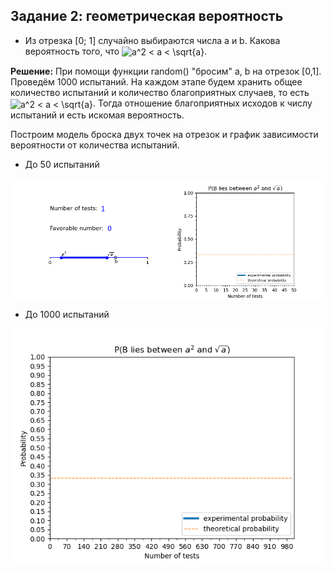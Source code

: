 ## Задание 2: геометрическая вероятность

* Из отрезка [0; 1] случайно выбираются числа a и b. Какова вероятность того, что <img src="http://www.sciweavers.org/tex2img.php?eq=a%5E2%20%3C%20a%20%3C%20%5Csqrt%7Ba%7D%20&bc=White&fc=Black&im=jpg&fs=12&ff=arev&edit=0" align="center" border="0" alt="a^2 < a < \sqrt{a} " width="106" height="19" />.

**Решение:** При помощи функции random() "бросим" a, b на отрезок [0,1]. Проведём 1000 испытаний. На каждом этапе будем хранить общее количество испытаний и количество благоприятных случаев, то есть <img src="http://www.sciweavers.org/tex2img.php?eq=a%5E2%20%3C%20a%20%3C%20%5Csqrt%7Ba%7D%20&bc=White&fc=Black&im=jpg&fs=12&ff=arev&edit=0" align="center" border="0" alt="a^2 < a < \sqrt{a} " width="106" height="19" />. Тогда отношение благоприятных исходов к числу испытаний и есть искомая вероятность.

Построим модель броска двух точек на отрезок и график зависимости вероятности от количества испытаний.

* До 50 испытаний

![Alt Text](
https://github.com/DamirJann/two_probability_tasks/blob/master/task2/gifs/slowModelPlot.gif)

* До 1000 испытаний

![Alt Text](
https://github.com/DamirJann/two_probability_tasks/blob/master/task2/gifs/fast_plot.gif)
